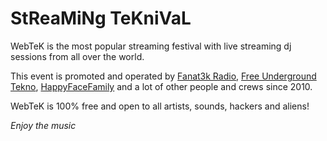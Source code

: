 # StReaMiNg TeKniVaL

WebTeK is the most popular streaming festival with live streaming dj sessions from all over the world. 

This event is promoted and operated by [Fanat3k Radio](https://www.facebook.com/Fanat3k-Radio-169340146419121/), [Free Underground Tekno](https://www.facebook.com/Free.Underground.Tekno.Radio/), [HappyFaceFamily](https://www.facebook.com/happyfacefamily.eu/) and a lot of other people and crews since 2010.

WebTeK is 100% free and open to all artists, sounds, hackers and aliens!

_Enjoy the music_
